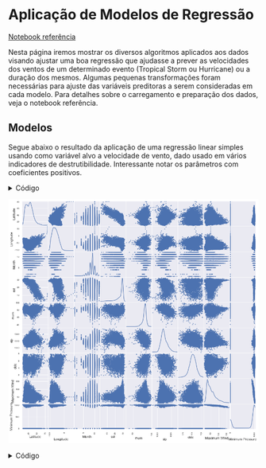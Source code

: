 # Aplicação de Modelos de Regressão

[Notebook referência](https://github.com/reneroliveira/Hurricane_Project/blob/master/Notebooks/Analises_variaveis.ipynb)

Nesta página iremos mostrar os diversos algoritmos aplicados aos dados visando ajustar uma boa regressão que ajudasse a prever as velocidades dos ventos de um determinado evento (Tropical Storm ou Hurricane) ou a duração dos mesmos.
Algumas pequenas transformações foram necessárias para ajuste das variáveis preditoras a serem consideradas em cada modelo. Para detalhes sobre o carregamento e preparação dos dados, veja o notebook referência.


## Modelos

Segue abaixo o resultado da aplicação de uma regressão linear simples usando como variável alvo a velocidade de vento, dado usado em vários indicadores de destrutibilidade. Interessante notar os parâmetros com coeficientes positivos.


<details>
<summary>Código</summary>
```python
X_train2 = sm.add_constant(X_train) #np.array(X_train).reshape(X_train.shape[0],1)
OLS_obj = OLS(y_train_mw, X_train2)
OLSModel = OLS_obj.fit()

r2_train = OLSModel.rsquared

print(f'R^2_train = {r2_train}')

print(f'Parâmetro_const  = {OLSModel.params[0]}')
print(f'Parâmetro_Year  = {OLSModel.params[1]}')
print(f'Parâmetro_Month  = {OLSModel.params[2]}')
print(f'Parâmetro_Latitude  = {OLSModel.params[3]}')
print(f'Parâmetro_Longitude  = {OLSModel.params[4]}')
print(f'Parâmetro_sst  = {OLSModel.params[5]}')
print(f'Parâmetro_rhum  = {OLSModel.params[6]}')
print(f'Parâmetro_wspd  = {OLSModel.params[7]}')
print(f'Parâmetro_slp  = {OLSModel.params[8]}')
print(f'Parâmetro_cldc  = {OLSModel.params[9]}')

```
</details>

    R^2_train = 0.02385621171100183
    Parâmetro_const  = 47.35464784180999
    Parâmetro_Year  = 0.09050506606867095
    Parâmetro_Month  = -0.05872870746380546
    Parâmetro_Latitude  = -0.08576970286238517
    Parâmetro_Longitude  = 1.880119707824508
    Parâmetro_sst  = 0.15179194438994867
    Parâmetro_rhum  = 0.028283243122749335
    Parâmetro_wspd  = 0.028283243122749446
    Parâmetro_slp  = 0.14971356534654948
    Parâmetro_cldc  = -1.5161434590996923


Os códigos abaixos nos gera uma visualização que pode trazer insights a respeito da relação entre as variáveis. A escolha das variáveis preditoras que servem de entrada para os modelos mais a frente foram pensadas também pela observação destes gráficos.


<details>
<summary>Código</summary>
```python
df = pd.concat([X_train, y_train_mw, y_train_mp], axis=1)
scatter_matrix(df, alpha=0.8, figsize=(15, 15), diagonal='kde');

```
</details>

![png](Analises_variaveis_files/Analises_variaveis_13_0.png)


<details>
<summary>Código</summary>
```python
# A princípio, não queremos que se faça alguma previsão com base no valor numérico do ano
# Além disso, a variável wspd está altamente correlacionada com a rhum, podendo ser mantida apenas a última
X_train = data_atl_merged.drop(['Year', 'wspd'], 1)

#   Mês      Latitude    Longitude    Temperatura, Umidade, Sea Level Pressure, Cloudiness]
# ['Month', 'Latitude', 'Longitude', 'sst',       'rhum',  'slp',              'cldc']

fig, ax = plt.subplots(1,7)#, figsize=(16,10))
fig.suptitle('Velocidade Máxima vs Variáveis Preditoras (1950-2015)', fontsize=28, y=1.06)

ax[0].scatter(X_train['Month'], X_train['Maximum Wind'], alpha = 0.5, ls = '--') 
ax[1].scatter(X_train['Latitude'], X_train['Maximum Wind'], alpha = 0.5, ls = '--') 
ax[2].scatter(X_train['Longitude'], X_train['Maximum Wind'], alpha = 0.5, ls = '--') 
ax[3].scatter(X_train['sst'], X_train['Maximum Wind'], alpha = 0.5, ls = '--') 
ax[4].scatter(X_train['rhum'], X_train['Maximum Wind'], alpha = 0.5, ls = '--') 
ax[5].scatter(X_train['slp'], X_train['Maximum Wind'], alpha = 0.5, ls = '--') 
ax[6].scatter(X_train['cldc'], X_train['Maximum Wind'], alpha = 0.5, ls = '--') 

fig.set_figheight(5)
fig.set_figwidth(20)
fig.tight_layout(pad=2.0)
```
</details>

![png](Analises_variaveis_files/Analises_variaveis_15_0.png)




Uma primeira tentativa de ajuste foi feito através da centralização das variáveis preditoras em relação à média, adicionando também termos polinomiais de segunda ordem. No entanto, os resultados do ajuste não mostraram ganhos significativos para o modelo de Regressão Linear Múltipla, e até prejudicaram modelos mais complexos, como Random Forest, Multi Layer Perceptron, entre outros utilizados mais a frente. Detalhes desta parte do código acesse o notebook referência, no link do início desta página.







### Regressão Linear


```python
X_train2 = sm.add_constant(X_train) #np.array(X_train).reshape(X_train.shape[0],1)
OLS_obj = OLS(y_train_mw, X_train2)
OLSModel = OLS_obj.fit()

r2_train = OLSModel.rsquared
#r2_test = 1 - ((OLSModel.predict(X_test2)-y_test)*(OLSModel.predict(X_test2)-y_test)).sum() / ((y_test.mean()-y_test)*(y_test.mean()-y_test)).sum()
print(f'R^2_train = {r2_train}')
#print(f'R^2_test  = {r2_test}')
print(f'Parâmetro_const  = {OLSModel.params[0]}')
print(f'Parâmetro_Month  = {OLSModel.params[1]}')
print(f'Parâmetro_Latitude  = {OLSModel.params[2]}')
print(f'Parâmetro_Longitude  = {OLSModel.params[3]}')
print(f'Parâmetro_sst  = {OLSModel.params[4]}')
print(f'Parâmetro_rhum  = {OLSModel.params[5]}')
print(f'Parâmetro_slp  = {OLSModel.params[6]}')
print(f'Parâmetro_cldc  = {OLSModel.params[7]}')

print(f'Parâmetro_Month^2  = {OLSModel.params[8]}')
print(f'Parâmetro_Latitude^2  = {OLSModel.params[9]}')
print(f'Parâmetro_Longitude^2  = {OLSModel.params[10]}')
print(f'Parâmetro_sst^2  = {OLSModel.params[11]}')
print(f'Parâmetro_rhum^2  = {OLSModel.params[12]}')
print(f'Parâmetro_slp^2  = {OLSModel.params[13]}')
print(f'Parâmetro_cldc^2  = {OLSModel.params[14]}')
```

    R^2_train = 0.057796565423244184
    Parâmetro_const  = 55.44314399378881
    Parâmetro_Month  = 0.8453623447457261
    Parâmetro_Latitude  = 0.3457362098822069
    Parâmetro_Longitude  = -0.02891517619557605
    Parâmetro_sst  = 0.02964116885731194
    Parâmetro_rhum  = 0.09964668732077198
    Parâmetro_slp  = 0.289107953297979
    Parâmetro_cldc  = -0.5559643046414668
    Parâmetro_Month^2  = -0.48473747846473236
    Parâmetro_Latitude^2  = -0.017728720785750357
    Parâmetro_Longitude^2  = -0.00855022784566639
    Parâmetro_sst^2  = 0.051566532947100174
    Parâmetro_rhum^2  = 0.002209669018392528
    Parâmetro_slp^2  = -0.03379242085061111
    Parâmetro_cldc^2  = -0.16931736469014314



```python
X_train = data_atl_merged.drop(['ID', 'Name', 'Date', 'Time', 'Event', 'Status', 'Maximum Wind', 'Minimum Pressure', 'Date_c', 'Day', 'Latitude_c', 'Longitude_c', 'Duration', 'Year', 'wspd'], 1)
y_train_mw = data_atl_merged['Maximum Wind']
X_train, X_test, y_train_mw, y_test_mw = train_test_split(X_train, y_train_mw, random_state=1)
print(len(X_train))
X_train.head()

```

    16789





<div>
<style scoped>
    .dataframe tbody tr th:only-of-type {
        vertical-align: middle;
    }

    .dataframe tbody tr th {
        vertical-align: top;
    }

    .dataframe thead th {
        text-align: right;
    }
</style>
<table border="1" class="dataframe">
  <thead>
    <tr style="text-align: right;">
      <th></th>
      <th>Latitude</th>
      <th>Longitude</th>
      <th>Month</th>
      <th>sst</th>
      <th>rhum</th>
      <th>slp</th>
      <th>cldc</th>
    </tr>
  </thead>
  <tbody>
    <tr>
      <th>10353</th>
      <td>26.2</td>
      <td>-78.2</td>
      <td>8</td>
      <td>28.981304</td>
      <td>82.394811</td>
      <td>1006.801278</td>
      <td>4.477195</td>
    </tr>
    <tr>
      <th>19374</th>
      <td>14.5</td>
      <td>-69.6</td>
      <td>10</td>
      <td>28.904502</td>
      <td>82.054564</td>
      <td>1010.190954</td>
      <td>5.367316</td>
    </tr>
    <tr>
      <th>12393</th>
      <td>30.7</td>
      <td>-86.3</td>
      <td>7</td>
      <td>28.347659</td>
      <td>82.523253</td>
      <td>1000.820020</td>
      <td>6.652682</td>
    </tr>
    <tr>
      <th>3373</th>
      <td>40.9</td>
      <td>-70.7</td>
      <td>9</td>
      <td>24.981041</td>
      <td>77.434502</td>
      <td>1012.284426</td>
      <td>4.131097</td>
    </tr>
    <tr>
      <th>21173</th>
      <td>25.8</td>
      <td>-42.5</td>
      <td>9</td>
      <td>28.643885</td>
      <td>78.809962</td>
      <td>1013.124650</td>
      <td>4.610140</td>
    </tr>
  </tbody>
</table>
</div>



### Random Forest

Primeira tentativa de ajuste já nos parece promissor em relação aos demais.


```python
#X_train, y_train_mw = make_regression(n_features=7, n_informative=2, random_state=0, shuffle=False)
regr = RandomForestRegressor(n_estimators=7, max_depth=20, random_state=0)
regr.fit(X_train, y_train_mw)
print(regr.score(X_train, y_train_mw))
print(regr.score(X_test, y_test_mw))

```

    0.8272253680614361
    0.4358801020027704



```python
#X_train = data_atl_merged.drop(['ID', 'Name', 'Date', 'Time', 'Event', 'Status', 'Maximum Wind', 'Minimum Pressure', 'Date_c', 'Day', 'Latitude_c', 'Longitude_c', 'Duration', 'Year', 'wspd'], 1)
#X_train.head()
```

### Multi Layer Perceptron


```python
#X_train, y_train_mw = make_regression(n_samples=200, random_state=1)
regr = MLPRegressor(hidden_layer_sizes=(100,2), random_state=1, max_iter=1000, solver='lbfgs').fit(X_train, y_train_mw)
#regr.predict(X_test[:2])
print(regr.score(X_train, y_train_mw))
print(regr.score(X_test, y_test_mw))

```

    0.09520915346048042
    0.08725614810614979


    /home/gambitura/anaconda3/lib/python3.8/site-packages/sklearn/neural_network/_multilayer_perceptron.py:471: ConvergenceWarning: lbfgs failed to converge (status=1):
    STOP: TOTAL NO. of ITERATIONS REACHED LIMIT.
    
    Increase the number of iterations (max_iter) or scale the data as shown in:
        https://scikit-learn.org/stable/modules/preprocessing.html
      self.n_iter_ = _check_optimize_result("lbfgs", opt_res, self.max_iter)


## Modelos com Separação em Conjuntos de Treino e Teste

Separamos os dados em conjuntos de treino e de teste. Deste modo, podemos ajustar o algoritmo utilizando os dados de treino, e tentar utilizar esses dados de teste para previsão de outros dados, inclusive futuros.


```python
X_train = data_atl_merged.drop(['ID', 'Name', 'Date', 'Time', 'Event', 'Status', 'Maximum Wind', 'Minimum Pressure', 'Date_c', 'Day', 'Latitude_c', 'Longitude_c', 'Duration', 'Year', 'wspd'], 1)
y_train_mw = data_atl_merged['Maximum Wind']
#print(len(X_train))
#X_train.head()

X_train, X_test, y_train_mw, y_test_mw = train_test_split(X_train, y_train_mw, random_state=1)
```

### Regressão Linear


```python
X_train2 = sm.add_constant(X_train) #np.array(X_train).reshape(X_train.shape[0],1)
X_test2 = sm.add_constant(X_test) #np.array(X_train).reshape(X_train.shape[0],1)
OLS_obj = OLS(y_train_mw, X_train2)
OLSModel = OLS_obj.fit()

r2_train = OLSModel.rsquared
r2_test = 1 - ((OLSModel.predict(X_test2)-y_test_mw)*(OLSModel.predict(X_test2)-y_test_mw)).sum() / ((y_test_mw.mean()-y_test_mw)*(y_test_mw.mean()-y_test_mw)).sum()
print(f'R^2_train = {r2_train}')
print(f'R^2_test  = {r2_test}')
'''
print(f'Parâmetro_const  = {OLSModel.params[0]}')
print(f'Parâmetro_Month  = {OLSModel.params[1]}')
print(f'Parâmetro_Latitude  = {OLSModel.params[2]}')
print(f'Parâmetro_Longitude  = {OLSModel.params[3]}')
print(f'Parâmetro_sst  = {OLSModel.params[4]}')
print(f'Parâmetro_rhum  = {OLSModel.params[5]}')
print(f'Parâmetro_slp  = {OLSModel.params[6]}')
print(f'Parâmetro_cldc  = {OLSModel.params[7]}')

print(f'Parâmetro_Month^2  = {OLSModel.params[8]}')
print(f'Parâmetro_Latitude^2  = {OLSModel.params[9]}')
print(f'Parâmetro_Longitude^2  = {OLSModel.params[10]}')
print(f'Parâmetro_sst^2  = {OLSModel.params[11]}')
print(f'Parâmetro_rhum^2  = {OLSModel.params[12]}')
print(f'Parâmetro_slp^2  = {OLSModel.params[13]}')
print(f'Parâmetro_cldc^2  = {OLSModel.params[14]}')
'''
```

    R^2_train = 0.019806236602926464
    R^2_test  = 0.01874952522766249





    "\nprint(f'Parâmetro_const  = {OLSModel.params[0]}')\nprint(f'Parâmetro_Month  = {OLSModel.params[1]}')\nprint(f'Parâmetro_Latitude  = {OLSModel.params[2]}')\nprint(f'Parâmetro_Longitude  = {OLSModel.params[3]}')\nprint(f'Parâmetro_sst  = {OLSModel.params[4]}')\nprint(f'Parâmetro_rhum  = {OLSModel.params[5]}')\nprint(f'Parâmetro_slp  = {OLSModel.params[6]}')\nprint(f'Parâmetro_cldc  = {OLSModel.params[7]}')\n\nprint(f'Parâmetro_Month^2  = {OLSModel.params[8]}')\nprint(f'Parâmetro_Latitude^2  = {OLSModel.params[9]}')\nprint(f'Parâmetro_Longitude^2  = {OLSModel.params[10]}')\nprint(f'Parâmetro_sst^2  = {OLSModel.params[11]}')\nprint(f'Parâmetro_rhum^2  = {OLSModel.params[12]}')\nprint(f'Parâmetro_slp^2  = {OLSModel.params[13]}')\nprint(f'Parâmetro_cldc^2  = {OLSModel.params[14]}')\n"




```python
fig, ax = plt.subplots(1,2)#, figsize=(16,10))
#fig.suptitle('Velocidade Máxima vs Pressão Mínima (1851-2015)', fontsize=28, y=1.06)

ax[0].scatter(X_train['sst'], y_train_mw, alpha=0.5, label=r'$Dados$ $de$ $Treino$')
ax[0].scatter(X_train['sst'], OLSModel.predict(X_train2), alpha=0.5, label=r'$Previsão$')
ax[1].scatter(X_test['sst'], y_test_mw, alpha=0.5, label=r'$Dados$ $de$ $Teste$')
ax[1].scatter(X_test['sst'], OLSModel.predict(X_test2), alpha=0.5, label=r'$Previsão$')

ax[0].tick_params(labelsize=24)
ax[0].set_title(f'Previsão de Maximal Wind por Regressão Linear (Treino)', fontsize=24)
ax[0].set_xlabel(r'$sst$', fontsize=16)
ax[0].set_ylabel(r'$Maximal$ $Wind$', fontsize=16)
ax[0].legend(loc='best', fontsize=12);

ax[1].tick_params(labelsize=24)
ax[1].set_title(f'Previsão de Maximal Wind por Regressão Linear (Teste)', fontsize=24)
ax[1].set_xlabel(r'$sst$', fontsize=16)
ax[1].set_ylabel(r'$Maximal$ $Wind$', fontsize=16)
ax[1].legend(loc='best', fontsize=12);

fig.set_figheight(5)
fig.set_figwidth(20)
fig.tight_layout(pad=2.0)
```


![png](Analises_variaveis_files/Analises_variaveis_34_0.png)


### Random Forest

Pelos ajustes anteriores, vimos que esse algoritmo promove um bom ajuste nos dados. Um novo ajuste com aplicação de parâmetros melhor sintonizados com os dados é buscado pelo código abaixo.


```python
# Parâmetros com bom ajuste para Random Forest: n_estimators = 50, max_depth = 75
for i in [25, 50, 75, 100, 125]:
    for j in [25, 50, 75, 100, 125]:
        regr_rf = RandomForestRegressor(n_estimators=i, max_depth=j, random_state=0, oob_score=True, bootstrap = True)
        regr_rf.fit(X_train, y_train_mw)
        print(f'\n n_estimators={i}, max_depth={j}')
        print(regr_rf.score(X_train, y_train_mw))
        print(regr_rf.score(X_test, y_test_mw))

```

    
     n_estimators=25, max_depth=25
    0.9109127406378082
    0.5049385543175804
    
     n_estimators=25, max_depth=50
    0.9231191839999706
    0.5083859136052509
    
     n_estimators=25, max_depth=75
    0.9231191839999706
    0.5083859136052509
    
     n_estimators=25, max_depth=100
    0.9231191839999706
    0.5083859136052509
    
     n_estimators=25, max_depth=125
    0.9231191839999706
    0.5083859136052509
    
     n_estimators=50, max_depth=25
    0.9177312843005485
    0.5190516352697632
    
     n_estimators=50, max_depth=50
    0.9298001112559356
    0.5227899508473133
    
     n_estimators=50, max_depth=75
    0.9298001112559356
    0.5227899508473133
    
     n_estimators=50, max_depth=100
    0.9298001112559356
    0.5227899508473133
    
     n_estimators=50, max_depth=125
    0.9298001112559356
    0.5227899508473133
    
     n_estimators=75, max_depth=25
    0.9198026089627763
    0.5227499387064152
    
     n_estimators=75, max_depth=50
    0.9323017737677339
    0.5256624725114608
    
     n_estimators=75, max_depth=75
    0.9323017737677339
    0.5256624725114608
    
     n_estimators=75, max_depth=100
    0.9323017737677339
    0.5256624725114608
    
     n_estimators=75, max_depth=125
    0.9323017737677339
    0.5256624725114608
    
     n_estimators=100, max_depth=25
    0.9198383784088979
    0.5224954900261807
    
     n_estimators=100, max_depth=50
    0.9336736647334395
    0.5269361337556209
    
     n_estimators=100, max_depth=75
    0.9336736647334395
    0.5269361337556209
    
     n_estimators=100, max_depth=100
    0.9336736647334395
    0.5269361337556209
    
     n_estimators=100, max_depth=125
    0.9336736647334395
    0.5269361337556209
    
     n_estimators=125, max_depth=25
    0.9204444093451314
    0.5234545174002654
    
     n_estimators=125, max_depth=50
    0.9344355008748928
    0.5280216690661794
    
     n_estimators=125, max_depth=75
    0.9344355008748928
    0.5280216690661794
    
     n_estimators=125, max_depth=100
    0.9344355008748928
    0.5280216690661794
    
     n_estimators=125, max_depth=125
    0.9344355008748928
    0.5280216690661794


O R2 Score obtido abaixo mostra o melhor ajuste do modelo quando tentamos prever a Velocidade Máxima Sustentada pelo algoritmo do Random Forest. O ajuste aos dados de treino ficam


```python
regr_rf = RandomForestRegressor(n_estimators=50, max_depth=75, random_state=0, oob_score=True, bootstrap = True)
regr_rf.fit(X_train, y_train_mw)
print(regr_rf.score(X_train, y_train_mw))
print(regr_rf.score(X_test, y_test_mw))
```

    0.9298001112559356
    0.5227899508473133



```python
X_train_red = X_train.drop(['sst', 'rhum', 'slp', 'cldc'], 1)
X_test_red = X_test.drop(['sst', 'rhum', 'slp', 'cldc'], 1)

```

Retirando os dados climáticos, observamos que o ajuste fica bem pior, mostrando a importância dos mesmos para a predição


```python
regr_rf_red = RandomForestRegressor(n_estimators=50, max_depth=75, random_state=0, oob_score=True, bootstrap = True)
regr_rf_red.fit(X_train_red, y_train_mw)
print(regr_rf_red.score(X_train_red, y_train_mw))
print(regr_rf_red.score(X_test_red, y_test_mw))
```

    0.8598571752407663
    0.06143697855472363



```python
X_train_red = X_train.drop(['Month', 'Latitude', 'Longitude'], 1)
X_test_red = X_test.drop(['Month', 'Latitude', 'Longitude'], 1)

```


```python
regr_rf_red = RandomForestRegressor(n_estimators=50, max_depth=75, random_state=0, oob_score=True, bootstrap = True)
regr_rf_red.fit(X_train_red, y_train_mw)
print(regr_rf_red.score(X_train_red, y_train_mw))
print(regr_rf_red.score(X_test_red, y_test_mw))
```

    0.9072010288584739
    0.3833348196160016



```python
#['Month', 'Latitude', 'Longitude', 'sst', 'rhum', 'slp', 'cldc']
X_train_red = X_train.drop(['Month'], 1)
X_test_red = X_test.drop(['Month'], 1)

```


```python
regr_rf_red = RandomForestRegressor(n_estimators=50, max_depth=75, random_state=0, oob_score=True, bootstrap = True)
regr_rf_red.fit(X_train_red, y_train_mw)
print(regr_rf_red.score(X_train_red, y_train_mw))
print(regr_rf_red.score(X_test_red, y_test_mw))
```

    0.9230537875398801
    0.4840455607978509


Ajuste da predição em relação à variável sst (temperatura mensal média)


```python
fig, ax = plt.subplots(1,2)#, figsize=(16,10))
#fig.suptitle('Velocidade Máxima vs Pressão Mínima (1851-2015)', fontsize=28, y=1.06)

ax[0].scatter(X_train['sst'], y_train_mw, alpha=0.5, label=r'$Dados$ $de$ $Treino$')
ax[0].scatter(X_train['sst'], regr_rf.predict(X_train), alpha=0.5, label=r'$Previsão$')
ax[1].scatter(X_test['sst'], y_test_mw, alpha=0.5, label=r'$Dados$ $de$ $Teste$')
ax[1].scatter(X_test['sst'], regr_rf.predict(X_test), alpha=0.5, label=r'$Previsão$')

ax[0].tick_params(labelsize=24)
ax[0].set_title(f'Previsão de Maximal Wind por Random Forest (Treino)', fontsize=24)
ax[0].set_xlabel(r'$sst$', fontsize=16)
ax[0].set_ylabel(r'$Maximal$ $Wind$', fontsize=16)
ax[0].legend(loc='best', fontsize=12);

ax[1].tick_params(labelsize=24)
ax[1].set_title(f'Previsão de Maximal Wind por Random Forest (Teste)', fontsize=24)
ax[1].set_xlabel(r'$sst$', fontsize=16)
ax[1].set_ylabel(r'$Maximal$ $Wind$', fontsize=16)
ax[1].legend(loc='best', fontsize=12);

fig.set_figheight(5)
fig.set_figwidth(20)
fig.tight_layout(pad=2.0)
```


![png](Analises_variaveis_files/Analises_variaveis_48_0.png)


### Demais Previsões com Random Forest (Melhor Ajuste)

Adicionando as variáveis Ano e Dia, conseguimos melhorar significativamente a capacidade de previsão do nosso modelo.
Se adicionarmos primeiramente apenas a variável Ano, percebemos que cada variável contribui um pouco para a melhoria da previsão.


```python
data_train_sd = data_atl_merged.drop(['ID', 'Name', 'Date', 'Time', 'Event', 'Status', 'Maximum Wind', 'Minimum Pressure', 'Date_c', 'Latitude_c', 'Longitude_c', 'Duration', 'wspd', 'Day'], 1)
data_train_mw_sd = data_atl_merged['Maximum Wind']
#print(len(data_train))
#data_train.head()
data_train_sd, data_test_sd, data_train_mw_sd, data_test_mw_sd = train_test_split(data_train_sd, data_train_mw_sd, random_state=1)

```


```python
regr_rf2_sd = RandomForestRegressor(n_estimators=50, max_depth=75, random_state=0, oob_score=True, bootstrap = True)
regr_rf2_sd.fit(data_train_sd, data_train_mw_sd)
print(regr_rf2_sd.score(data_train_sd, data_train_mw_sd))
print(regr_rf2_sd.score(data_test_sd, data_test_mw_sd))
```

    0.9502630426894276
    0.6609429559863542



```python
data_train = data_atl_merged.drop(['ID', 'Name', 'Date', 'Time', 'Event', 'Status', 'Maximum Wind', 'Minimum Pressure', 'Date_c', 'Latitude_c', 'Longitude_c', 'Duration', 'wspd'], 1)
data_train_mw = data_atl_merged['Maximum Wind']
#print(len(data_train))
#data_train.head()
data_train, data_test, data_train_mw, data_test_mw = train_test_split(data_train, data_train_mw, random_state=1)
```

Ajuste fino dos parâmetros do Random Forest


```python
for i in [25, 50, 75, 100, 125]:
    for j in [25, 50, 75, 100, 125]:
        regr_rf2 = RandomForestRegressor(n_estimators=i, max_depth=j, random_state=0, oob_score=True, bootstrap = True)
        regr_rf2.fit(data_train, data_train_mw)
        print(f'\n n_estimators={i}, max_depth={j}')
        print(regr_rf2.score(data_train, data_train_mw))
        print(regr_rf2.score(data_test, data_test_mw))
```

    
     n_estimators=25, max_depth=25
    0.957264562824329
    0.7444676687346707
    
     n_estimators=25, max_depth=50
    0.9582917968925033
    0.7442935073801389
    
     n_estimators=25, max_depth=75
    0.9582917968925033
    0.7442935073801389
    
     n_estimators=25, max_depth=100
    0.9582917968925033
    0.7442935073801389
    
     n_estimators=25, max_depth=125
    0.9582917968925033
    0.7442935073801389
    
     n_estimators=50, max_depth=25
    0.9617003376388379
    0.7583441990969142
    
     n_estimators=50, max_depth=50
    0.9629951225598822
    0.7593567448937373
    
     n_estimators=50, max_depth=75
    0.9629951225598822
    0.7593567448937373
    
     n_estimators=50, max_depth=100
    0.9629951225598822
    0.7593567448937373
    
     n_estimators=50, max_depth=125
    0.9629951225598822
    0.7593567448937373
    
     n_estimators=75, max_depth=25
    0.9637876668338223
    0.7615184996888411
    
     n_estimators=75, max_depth=50
    0.9651229272756359
    0.7623946732426374
    
     n_estimators=75, max_depth=75
    0.9651229272756359
    0.7623946732426374
    
     n_estimators=75, max_depth=100
    0.9651229272756359
    0.7623946732426374
    
     n_estimators=75, max_depth=125
    0.9651229272756359
    0.7623946732426374
    
     n_estimators=100, max_depth=25
    0.9643667689055675
    0.7618762745120209
    
     n_estimators=100, max_depth=50
    0.9657927394363737
    0.7630103360785616
    
     n_estimators=100, max_depth=75
    0.9657927394363737
    0.7630103360785616
    
     n_estimators=100, max_depth=100
    0.9657927394363737
    0.7630103360785616
    
     n_estimators=100, max_depth=125
    0.9657927394363737
    0.7630103360785616
    
     n_estimators=125, max_depth=25
    0.9647081307547872
    0.762938280257875
    
     n_estimators=125, max_depth=50
    0.9661419630929642
    0.7643016255435418
    
     n_estimators=125, max_depth=75
    0.9661419630929642
    0.7643016255435418
    
     n_estimators=125, max_depth=100
    0.9661419630929642
    0.7643016255435418
    
     n_estimators=125, max_depth=125
    0.9661419630929642
    0.7643016255435418


Melhor ajuste para Previsão de Maximal Wind


```python
regr_rf2 = RandomForestRegressor(n_estimators=50, max_depth=50, random_state=0, oob_score=True, bootstrap = True)
regr_rf2.fit(data_train, data_train_mw)
print(regr_rf2.score(data_train, data_train_mw))
print(regr_rf2.score(data_test, data_test_mw))
```

    0.9629951225598822
    0.7593567448937373



```python
fig, ax = plt.subplots(1,2)#, figsize=(16,10))
#fig.suptitle('Velocidade Máxima vs Pressão Mínima (1851-2015)', fontsize=28, y=1.06)

ax[0].scatter(data_train['sst'], data_train_mw, alpha=0.5, label=r'$Dados$ $de$ $Treino$')
ax[0].scatter(data_train['sst'], regr_rf2.predict(data_train), alpha=0.5, label=r'$Previsão$')
ax[1].scatter(data_test['sst'], data_test_mw, alpha=0.5, label=r'$Dados$ $de$ $Teste$')
ax[1].scatter(data_test['sst'], regr_rf2.predict(data_test), alpha=0.5, label=r'$Previsão$')

ax[0].tick_params(labelsize=24)
ax[0].set_title(f'Previsão de Maximal Wind por Random Forest (Treino)', fontsize=24)
ax[0].set_xlabel(r'$sst$', fontsize=16)
ax[0].set_ylabel(r'$Maximal$ $Wind$', fontsize=16)
ax[0].legend(loc='best', fontsize=12);

ax[1].tick_params(labelsize=24)
ax[1].set_title(f'Previsão de Maximal Wind por Random Forest (Teste)', fontsize=24)
ax[1].set_xlabel(r'$sst$', fontsize=16)
ax[1].set_ylabel(r'$Maximal$ $Wind$', fontsize=16)
ax[1].legend(loc='best', fontsize=12);

fig.set_figheight(5)
fig.set_figwidth(20)
fig.tight_layout(pad=2.0)
```


![png](Analises_variaveis_files/Analises_variaveis_58_0.png)



```python
fig, ax = plt.subplots(1,2)#, figsize=(16,10))
#fig.suptitle('Velocidade Máxima vs Pressão Mínima (1851-2015)', fontsize=28, y=1.06)
data_concat_train = pd.concat([data_train, data_train_mw], axis=1)
data_concat_test = pd.concat([data_test, data_test_mw], axis=1)

ax[0].scatter(data_concat_train['Year'], data_concat_train['Maximum Wind'], alpha=0.5, label=r'$Dados$ $de$ $Treino$')
ax[0].scatter(data_concat_train['Year'], regr_rf2.predict(data_train), alpha=0.5, label=r'$Previsão$')
ax[1].scatter(data_concat_test['Year'], data_concat_test['Maximum Wind'], alpha=0.5, label=r'$Dados$ $de$ $Teste$')
ax[1].scatter(data_concat_test['Year'], regr_rf2.predict(data_test), alpha=0.5, label=r'$Previsão$')

ax[0].tick_params(labelsize=24)
ax[0].set_title(f'Previsão de Maximal Wind por Random Forest (Treino)', fontsize=24)
ax[0].set_xlabel(r'$Ano$', fontsize=16)
ax[0].set_ylabel(r'$Maximal$ $Wind$', fontsize=16)
ax[0].legend(loc='best', fontsize=12);

ax[1].tick_params(labelsize=24)
ax[1].set_title(f'Previsão de Maximal Wind por Random Forest (Teste)', fontsize=24)
ax[1].set_xlabel(r'$Ano$', fontsize=16)
ax[1].set_ylabel(r'$Maximal$ $Wind$', fontsize=16)
ax[1].legend(loc='best', fontsize=12);

fig.set_figheight(5)
fig.set_figwidth(20)
fig.tight_layout(pad=2.0)
```


![png](Analises_variaveis_files/Analises_variaveis_59_0.png)


### Previsão da duração dos eventos de Furacão


```python
data_train2 = data_atl_merged.drop(['ID', 'Name', 'Date', 'Time', 'Event', 'Status', 'Maximum Wind', 'Minimum Pressure', 'Date_c', 'Latitude_c', 'Longitude_c', 'Duration', 'wspd'], 1)
#data_train_mw = data_atl_merged['Maximum Wind']
data_train_dur = data_atl_merged['Duration']
#print(len(data_train))
#data_train.head()
data_train2, data_test2, data_train_dur, data_test_dur = train_test_split(data_train2, data_train_dur, random_state=1)

```

Abaixo, faremos também a previsão da duração de um Furacão. O ajuste fica bem preciso, como se pode ver pelo R2 Score


```python
regr_rf3 = RandomForestRegressor(n_estimators=50, max_depth=75, random_state=0, oob_score=True, bootstrap = True)
regr_rf3.fit(data_train2, data_train_dur)
print(regr_rf3.score(data_train2, data_train_dur))
print(regr_rf3.score(data_test2, data_test_dur))
```

    0.9883397102866289
    0.9289716458290775



```python
fig, ax = plt.subplots(1,2)#, figsize=(16,10))
#fig.suptitle('Velocidade Máxima vs Pressão Mínima (1851-2015)', fontsize=28, y=1.06)
data_concat_train = pd.concat([data_train, data_train_mw, data_train_dur], axis=1)
data_concat_test = pd.concat([data_test, data_test_mw, data_test_dur], axis=1)

ax[0].scatter(data_concat_train['Year'], data_concat_train['Duration'], alpha=0.05, label=r'$Dados$ $de$ $Treino$')
ax[0].scatter(data_concat_train['Year'], regr_rf3.predict(data_train2), alpha=0.05, label=r'$Previsão$')
ax[1].scatter(data_concat_test['Year'], data_concat_test['Duration'], alpha=0.05, label=r'$Dados$ $de$ $Teste$')
ax[1].scatter(data_concat_test['Year'], regr_rf3.predict(data_test2), alpha=0.05, label=r'$Previsão$')

ax[0].tick_params(labelsize=24)
ax[0].set_title(f'Previsão da Duração por Random Forest (Treino)', fontsize=24)
ax[0].set_xlabel(r'$Ano$', fontsize=16)
ax[0].set_ylabel(r'$Duração$', fontsize=16)
ax[0].legend(loc='best', fontsize=12);

ax[1].tick_params(labelsize=24)
ax[1].set_title(f'Previsão da Duração por Random Forest (Teste)', fontsize=24)
ax[1].set_xlabel(r'$Ano$', fontsize=16)
ax[1].set_ylabel(r'$Duração$', fontsize=16)
ax[1].legend(loc='best', fontsize=12);

fig.set_figheight(5)
fig.set_figwidth(20)
fig.tight_layout(pad=2.0)
```


![png](Analises_variaveis_files/Analises_variaveis_64_0.png)


### Multi Layer Perceptron


```python
regr_mlp = MLPRegressor(hidden_layer_sizes=(100,2), random_state=1, max_iter=1000, solver='lbfgs', activation='relu').fit(X_train, y_train_mw)
#regr.predict(X_test[:2])
print(regr_mlp.score(X_train, y_train_mw))
print(regr_mlp.score(X_test, y_test_mw))
```

    /home/gambitura/anaconda3/lib/python3.8/site-packages/sklearn/neural_network/_multilayer_perceptron.py:471: ConvergenceWarning: lbfgs failed to converge (status=1):
    STOP: TOTAL NO. of ITERATIONS REACHED LIMIT.
    
    Increase the number of iterations (max_iter) or scale the data as shown in:
        https://scikit-learn.org/stable/modules/preprocessing.html
      self.n_iter_ = _check_optimize_result("lbfgs", opt_res, self.max_iter)


    0.09520915346048042
    0.08725614810614979



```python
fig, ax = plt.subplots(1,2)#, figsize=(16,10))
#fig.suptitle('Velocidade Máxima vs Pressão Mínima (1851-2015)', fontsize=28, y=1.06)

ax[0].scatter(X_train['sst'], y_train_mw, alpha=0.5, label=r'$Dados$ $de$ $Treino$')
ax[0].scatter(X_train['sst'], regr_mlp.predict(X_train), alpha=0.5, label=r'$Previsão$')
ax[1].scatter(X_test['sst'], y_test_mw, alpha=0.5, label=r'$Dados$ $de$ $Teste$')
ax[1].scatter(X_test['sst'], regr_mlp.predict(X_test), alpha=0.5, label=r'$Previsão$')

ax[0].tick_params(labelsize=24)
ax[0].set_title(f'Previsão de Maximal Wind por MLPRegressor (Treino)', fontsize=24)
ax[0].set_xlabel(r'$sst$', fontsize=16)
ax[0].set_ylabel(r'$Maximal$ $Wind$', fontsize=16)
ax[0].legend(loc='best', fontsize=12);

ax[1].tick_params(labelsize=24)
ax[1].set_title(f'Previsão de Maximal Wind por MLPRegressor (Teste)', fontsize=24)
ax[1].set_xlabel(r'$sst$', fontsize=16)
ax[1].set_ylabel(r'$Maximal$ $Wind$', fontsize=16)
ax[1].legend(loc='best', fontsize=12);

fig.set_figheight(5)
fig.set_figwidth(20)
fig.tight_layout(pad=2.0)
```


![png](Analises_variaveis_files/Analises_variaveis_67_0.png)


### Support Vector Machine


```python
regr_svr = svm.SVR()
regr_svr.fit(X_train, y_train_mw)
print(regr_svr.score(X_train, y_train_mw))
print(regr_svr.score(X_test, y_test_mw))
```

    -0.06514630260669341
    -0.058505019763586796


### Modelos com Escala Padronizada


```python
# Padronização da Escala
scaler = StandardScaler()  # doctest: +SKIP
scaler.fit(X_train)  # doctest: +SKIP
X_train_std = scaler.transform(X_train)  # doctest: +SKIP
X_test_std = scaler.transform(X_test)
```


```python
regr_svr_std = svm.SVR()
regr_svr_std.fit(X_train_std, y_train_mw)
print(regr_svr_std.score(X_train_std, y_train_mw))
print(regr_svr_std.score(X_test_std, y_test_mw))
```

    0.07772469466765619
    0.07604328404370786



```python
regr_mlp_std = MLPRegressor(hidden_layer_sizes=(100,2), random_state=1, max_iter=1000, solver='lbfgs', activation='relu').fit(X_train, y_train_mw)
#regr.predict(X_test[:2])
print(regr_mlp_std.score(X_train_std, y_train_mw))
print(regr_mlp_std.score(X_test_std, y_test_mw))
```

    /home/gambitura/anaconda3/lib/python3.8/site-packages/sklearn/neural_network/_multilayer_perceptron.py:471: ConvergenceWarning: lbfgs failed to converge (status=1):
    STOP: TOTAL NO. of ITERATIONS REACHED LIMIT.
    
    Increase the number of iterations (max_iter) or scale the data as shown in:
        https://scikit-learn.org/stable/modules/preprocessing.html
      self.n_iter_ = _check_optimize_result("lbfgs", opt_res, self.max_iter)


    -4.16270156850149
    -4.153096948726193



```python
regr_rf_std= RandomForestRegressor(n_estimators=50, max_depth=75, random_state=0, oob_score=True, bootstrap = True)
regr_rf_std.fit(X_train_std, y_train_mw)
print(regr_rf_std.score(X_train_std, y_train_mw))
print(regr_rf_std.score(X_test_std, y_test_mw))
```

    0.9298162379440262
    0.5220914993160997

